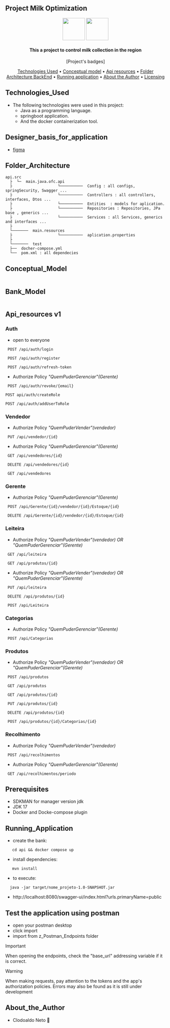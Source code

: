 ## Project Milk Optimization

<div align="center">
  <img src="#" width="70" height="70" />
  <img src="#" width="70" height="70" />
</div>

<h4 align="center">This a project to control milk collection in the region </h4>

<p align="center">
  [Project's badges]
</p>

<p align="center">
    <a href="#Technologies_Used">Technologies Used</a> •
    <a href="#Conceptual_Model">Conceptual model</a> •
    <a href="#Api_resources">Api resources</a> •
    <a href="#Folder_Architecture">Folder Architecture BackEnd</a> •
    <a href="#Running_Application">Running application</a> •
    <a href="#About_the_Author">About the Author</a> •
    <a href="https://github.com/neto-works/estocaria_ponto_net/blob/main/LICENSE">Licensing</a>
</p>

## Technologies_Used

- The following technologies were used in this project:
    - Java as a programming language.
    - springboot application.
    - And the docker containerization tool.

## Designer_basis_for_application

- [figma](https://www.figma.com/design/ooRHKTooPN2Bmo1K2cyW4P/Expo-App-Icon-%26-Splash-(Community)?node-id=0-1&t=gWTvCbz6Vk0Pkxlx-1)

## Folder_Architecture
```
api.src
  ├  └─  main.java.ofc.api
  ├                    └──────────  Config : all configs, springSecurity, Swagger ...
  ├                    └──────────  Controllers : all controllers, interfaces, Dtos ...
  ├                    └──────────  Entities  : models for aplication.
  ├                    └──────────  Repositories : Repositories, JPa base , generics ...
  ├                    └──────────  Services : all Services, generics and interfaces ...
  ├  
  └───────  main.resources   
  ├                    └──────────  aplication.properties
  ├  
  └───────  test
  ├──  docher-compose.yml
  └──  pom.xml : all dependecies
```
## Conceptual_Model

<img src="" />

## Bank_Model

<img src="" />

## Api_resources v1

### Auth 

- open to everyone
 ```http
  POST /api/auth/login
 ```
 ```http
  POST /api/auth/register
 ```
 ```http
  POST /api/auth/refresh-token
 ```
- Authorize Policy _"QuemPuderGerenciar"(Gerente)_

 ```http
  POST /api/auth/revoke/{email}
 ```
   ```http
  POST api/auth/createRole
 ```
   ```http
  POST /api/auth/addUserToRole
 ```

### Vendedor

- Authorize Policy _"QuemPuderVender"(vendedor)_

 ```http
  PUT /api/vendedor/{id}
 ```
- Authorize Policy _"QuemPuderGerenciar"(Gerente)_

 ```http
  GET /api/vendedores/{id}
 ```
 ```http
  DELETE /api/vendedores/{id}
 ```
 ```http
  GET /api/vendedores
 ```

### Gerente

- Authorize Policy _"QuemPuderGerenciar"(Gerente)_

 ```http
  POST /api/Gerente/{id}/vendedor/{id}/Estoque/{id}
 ```
 ```http
  DELETE /api/Gerente/{id}/vendedor/{id}/Estoque/{id}
 ```

### Leiteira

- Authorize Policy _"QuemPuderVender"(vendedor) OR "QuemPuderGerenciar"(Gerente)_

 ```http
  GET /api/leiteira
 ```
 ```http
  GET /api/produtos/{id}
 ```
- Authorize Policy _"QuemPuderVender"(vendedor) OR "QuemPuderGerenciar"(Gerente)_

 ```http
  PUT /api/leiteira
 ```
 ```http
  DELETE /api/produtos/{id}
 ```
 ```http
  POST /api/Leiteira
 ```

### Categorias

- Authorize Policy _"QuemPuderGerenciar"(Gerente)_

 ```http
  POST /api/Categorias
 ```

### Produtos

- Authorize Policy _"QuemPuderVender"(vendedor) OR "QuemPuderGerenciar"(Gerente)_

 ```http
  POST /api/produtos
 ```
 ```http
  GET /api/produtos
 ```
 ```http
  GET /api/produtos/{id}
 ```
 ```http
  PUT /api/produtos/{id}
 ```
 ```http
  DELETE /api/produtos/{id}
 ```
 ```http
  POST /api/produtos/{id}/Categorias/{id}
 ```

### Recolhimento

- Authorize Policy _"QuemPuderVender"(vendedor)_
 ```http
  POST /api/recolhimentos
 ```
- Authorize Policy _"QuemPuderGerenciar"(Gerente)_
 ```http
  GET /api/recolhimentos/periodo
 ```

## Prerequisites

- SDKMAN for manager version jdk
- JDK 17
- Docker and Docke-compose plugin

## Running_Application

- create the bank:
 ```
    cd api && docker compose up
 ```

- install dependencies:
 ```
    mvn install

 ```

- to execute:
```
  java -jar target/nome_projeto-1.0-SNAPSHOT.jar
```

- http://localhost:8080/swagger-ui/index.html?urls.primaryName=public

## Test the application using postman

- open your postman desktop
- click import
- import from z_Postman_Endpoints folder

> [!IMPORTANT]
> When opening the endpoints, check the "base_url" addressing variable if it is correct.

> [!WARNING]
> When making requests, pay attention to the tokens and the app's authorization policies. Errors may also be found as it is still under development


## About_the_Author
- Clodoaldo Neto :call_me_hand:
